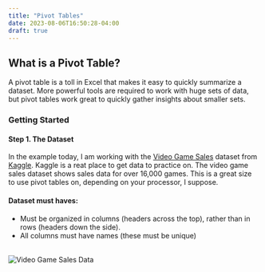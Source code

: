 ```yaml
---
title: "Pivot Tables"
date: 2023-08-06T16:50:28-04:00
draft: true
---
```


## What is a Pivot Table?

A pivot table is a toll in Excel that makes it easy to quickly summarize a dataset. More powerful tools are required to work with huge sets of data, but pivot tables work great to quickly gather insights about smaller sets.

### Getting Started

#### Step 1. The Dataset

In the example today, I am working with the [Video Game Sales](https://www.kaggle.com/datasets/gregorut/videogamesales) dataset from [Kaggle](https://www.kaggle.com). Kaggle is a reat place to get data to practice on. The video game sales dataset shows sales data for over 16,000 games. This is a great size to use pivot tables on, depending on your processor, I suppose.  

#### Dataset must haves:
- Must be organized in columns (headers across the top), rather than in rows (headers down the side).
- All columns must have names (these must be unique)  
&nbsp;
&nbsp;
  
![Video Game Sales Data](/vgsalesdataset.png)

